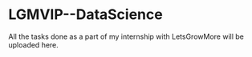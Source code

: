 # LGMVIP--DataScience
All the tasks done as a part of my internship with LetsGrowMore will be uploaded here.
